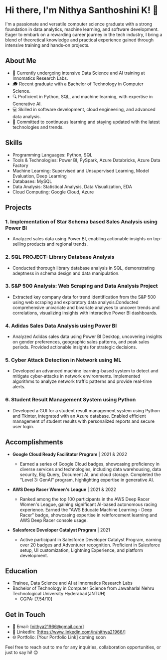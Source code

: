 # Hi there, I'm Nithya Santhoshini K! 👋

I'm a passionate and versatile computer science graduate with a strong foundation in data analytics, machine learning, and software development. Eager to embark on a rewarding career journey in the tech industry, I bring a blend of theoretical knowledge and practical experience gained through intensive training and hands-on projects.

## About Me

- 💼 Currently undergoing intensive Data Science and AI training at Innomatics Research Labs.
- 🎓 Recent graduate with a Bachelor of Technology in Computer Science.
- 🔍 Proficient in Python, SQL, and machine learning, with expertise in Generative AI.
- 💻 Skilled in software development, cloud engineering, and advanced data analysis.
- 🌱 Committed to continuous learning and staying updated with the latest technologies and trends.

## Skills

- Programming Languages: Python, SQL
- Tools & Technologies: Power BI, PySpark, Azure Databricks, Azure Data Factory
- Machine Learning: Supervised and Unsupervised Learning, Model Evaluation, Deep Learning
- Databases: MySQL
- Data Analysis: Statistical Analysis, Data Visualization, EDA
- Cloud Computing: Google Cloud, Azure

## Projects

### 1. Implementation of Star Schema based Sales Analysis using Power BI
- Analyzed sales data using Power BI, enabling actionable insights on top-selling products and regional trends.

### 2. SQL PROJECT: Library Database Analysis
- Conducted thorough library database analysis in SQL, demonstrating adeptness in schema design and data manipulation.

### 3. S&P 500 Analysis: Web Scraping and Data Analysis Project
- Extracted key company data for trend identification from the S&P 500 using web scraping and exploratory data analysis.Conducted comprehensive univariate and bivariate analyses to uncover trends and correlations, visualizing insights with interactive Power BI dashboards.

### 4. Adidas Sales Data Analysis using Power BI
- Analyzed Adidas sales data using Power BI Desktop, uncovering insights on gender preferences, geographic sales patterns, and peak sales periods. Provided actionable insights for strategic decisions.

### 5. Cyber Attack Detection in Network using ML
- Developed an advanced machine learning-based system to detect and mitigate cyber-attacks in network environments. Implemented algorithms to analyze network traffic patterns and provide real-time alerts.

### 6. Student Result Management System using Python
- Developed a GUI for a student result management system using Python and Tkinter, integrated with an Azure database. Enabled efficient management of student results with personalized reports and secure user login.

## Accomplishments

- **Google Cloud Ready Facilitator Program** | 2021 & 2022
  - Earned a series of Google Cloud badges, showcasing proficiency in diverse services and technologies, including data warehousing, data security, Big Query, Document AI, and cloud storage. Completed the "Level 3: GenAI" program, highlighting expertise in generative AI.

- **AWS Deep Racer Women's League** | 2021 & 2022
  - Ranked among the top 100 participants in the AWS Deep Racer Women's League, gaining significant AI-based autonomous racing experience. Earned the "AWS Educate Machine Learning - Deep Racer" badge, showcasing expertise in reinforcement learning and AWS Deep Racer console usage.

- **Salesforce Developer Catalyst Program** | 2021
  - Active participant in Salesforce Developer Catalyst Program, earning over 20 badges and Adventurer recognition. Proficient in Salesforce setup, UI customization, Lightning Experience, and platform development.

## Education

- Trainee, Data Science and AI at Innomatics Research Labs
- Bachelor of Technology in Computer Science from Jawaharlal Nehru Technological University Hyderabad(JNTUH)
  - CGPA: [7.54/10]

## Get in Touch

- 📧 Email: [nithya21966@gmail.com]
- 🔗 LinkedIn: [https://www.linkedin.com/in/nithya21966/]
- 🌐 Portfolio: [Your Portfolio Link] coming soon

Feel free to reach out to me for any inquiries, collaboration opportunities, or just to say hi! 😊
